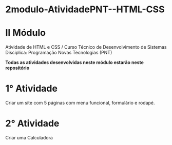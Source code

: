 # 2modulo-AtividadePNT--HTML-CSS

# II Módulo

Atividade de HTML e CSS / Curso Técnico de Desenvolvimento de Sistemas
Disciplica: Programação Novas Tecnologias (PNT)

**Todas as atividades desenvolvidas neste módulo estarão neste repositório**

# 1° Atividade
Criar um site com 5 páginas com menu funcional, formulário e rodapé.

# 2° Atividade 
Criar uma Calculadora
